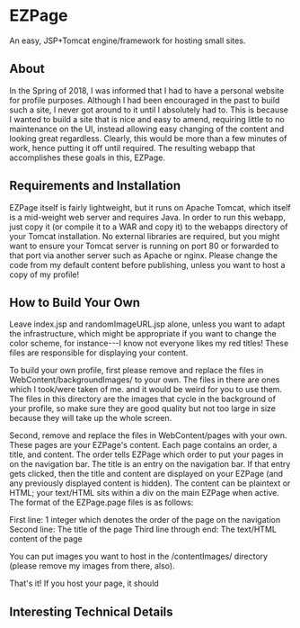 # EZPage

An easy, JSP+Tomcat engine/framework for hosting small sites.

## About

In the Spring of 2018, I was informed that I had to have a personal website for profile purposes.  Although I had been encouraged in the past to build such a site, I never got around to it until I absolutely had to.  This is because I wanted to build a site that is nice and easy to amend, requiring little to no maintenance on the UI, instead allowing easy changing of the content and looking great regardless.  Clearly, this would be more than a few minutes of work, hence putting it off until required.  The resulting webapp that accomplishes these goals in this, EZPage.

## Requirements and Installation

EZPage itself is fairly lightweight, but it runs on Apache Tomcat, which itself is a mid-weight web server and requires Java.  In order to run this webapp, just copy it (or compile it to a WAR and copy it) to the webapps directory of your Tomcat installation.  No external libraries are required, but you might want to ensure your Tomcat server is running on port 80 or forwarded to that port via another server such as Apache or nginx.  Please change the code from my default content before publishing, unless you want to host a copy of my profile!

## How to Build Your Own

Leave index.jsp and randomImageURL.jsp alone, unless you want to adapt the infrastructure, which might be appropriate if you want to change the color scheme, for instance---I know not everyone likes my red titles!  These files are responsible for displaying your content.

To build your own profile, first please remove and replace the files in WebContent/backgroundImages/ to your own.  The files in there are ones which I took/were taken of me. and it would be weird for you to use them.  The files in this directory are the images that cycle in the background of your profile, so make sure they are good quality but not too large in size because they will take up the whole screen.

Second, remove and replace the files in WebContent/pages with your own.  These pages are your EZPage's content.  Each page contains an order, a title, and content.  The order tells EZPage which order to put your pages in on the navigation bar.  The title is an entry on the navigation bar.  If that entry gets clicked, then the title and content are displayed on your EZPage (and any previously displayed content is hidden).  The content can be plaintext or HTML; your text/HTML sits within a div on the main EZPage when active.  The format of the EZPage.page files is as follows:

First line: 1 integer which denotes the order of the page on the navigation
Second line: The title of the page
Third line through end: The text/HTML content of the page

You can put images you want to host in the /contentImages/ directory (please remove my images from there, also).

That's it!  If you host your page, it should 

## Interesting Technical Details
